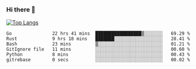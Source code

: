 ### Hi there 👋

<!--
**3Xpl0it3r/3Xpl0it3r** is a ✨ _special_ ✨ repository because its `README.md` (this file) appears on your GitHub profile.

Here are some ideas to get you started:

- 🔭 I’m currently working on ...
- 🌱 I’m currently learning ...
- 👯 I’m looking to collaborate on ...
- 🤔 I’m looking for help with ...
- 💬 Ask me about ...
- 📫 How to reach me: ...
- 😄 Pronouns: ...
- ⚡ Fun fact: ...
-->


[![Top Langs](https://github-readme-stats.vercel.app/api/top-langs/?username=3Xpl0it3r&layout=compact)](https://github.com/3Xpl0it3r/3Xpl0it3r)

<!--START_SECTION:waka-->

```text
Go               22 hrs 41 mins  █████████████████▒░░░░░░░   69.29 %
Rust             9 hrs 18 mins   ███████░░░░░░░░░░░░░░░░░░   28.41 %
Bash             23 mins         ▒░░░░░░░░░░░░░░░░░░░░░░░░   01.21 %
GitIgnore file   11 mins         ░░░░░░░░░░░░░░░░░░░░░░░░░   00.60 %
Python           8 mins          ░░░░░░░░░░░░░░░░░░░░░░░░░   00.43 %
gitrebase        0 secs          ░░░░░░░░░░░░░░░░░░░░░░░░░   00.02 %
```

<!--END_SECTION:waka-->
